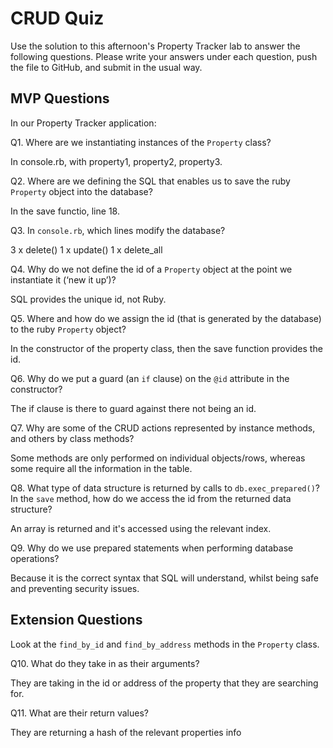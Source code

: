 # CRUD Quiz

Use the solution to this afternoon's Property Tracker lab to answer the following questions. Please write your answers under each question, push the file to GitHub, and submit in the usual way.

## MVP Questions

In our Property Tracker application:

Q1. Where are we instantiating instances of the `Property` class?

In console.rb, with property1, property2, property3.

Q2. Where are we defining the SQL that enables us to save the ruby `Property` object into the database?

In the save functio, line 18.

Q3. In `console.rb`, which lines modify the database?

3 x delete()
1 x update()
1 x delete_all

Q4. Why do we not define the id of a `Property` object at the point we instantiate it (‘new it up’)?

SQL provides the unique id, not Ruby.

Q5. Where and how do we assign the id (that is generated by the database) to the ruby `Property` object?

In the constructor of the property class, then the save function provides the id.

Q6. Why do we put a guard (an `if` clause) on the `@id` attribute in the constructor?

The if clause is there to guard against there not being an id.

Q7. Why are some of the CRUD actions represented by instance methods, and others by class methods?

Some methods are only performed on individual objects/rows, whereas some require all the information in the table.

Q8. What type of data structure is returned by calls to `db.exec_prepared()`? In the `save` method, how do we access the id from the returned data structure?

An array is returned and it's accessed using the relevant index.

Q9. Why do we use prepared statements when performing database operations?

Because it is the correct syntax that SQL will understand, whilst being safe and preventing security issues.



## Extension Questions

Look at the `find_by_id` and `find_by_address` methods in the `Property` class.

Q10. What do they take in as their arguments?

They are taking in the id or address of the property that they are searching for.

Q11. What are their return values?

They are returning a hash of the  relevant properties info
